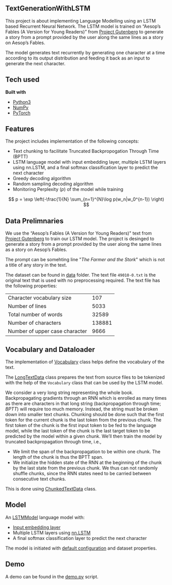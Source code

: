 ## TextGenerationWithLSTM

This project is about implementing Language Modelling using an LSTM based Recurrent Neural Network. The LSTM model is trained on “Aesop’s Fables (A Version for Young Readers)” from [Project Gutenberg](https://www.gutenberg.org) to generate a story from a prompt provided by the user along the same lines as a story on Aesop’s Fables.

The model generates text recurrently by generating one character at a time according to its output distribution and feeding it back as an input to generate the next character.

## Tech used
<b>Built with</b>
- [Python3](https://www.python.org)
- [NumPy](https://numpy.org)
- [PyTorch](https://pytorch.org)


## Features
The project includes implementation of the following concepts:
- Text chunking to facilitate Truncated Backpropogation Through Time (BPTT)
- LSTM language model with  input embedding layer, multiple LSTM layers using nn.LSTM, and a final softmax classification layer to predict the next character
- Greedy decoding algorithm
- Random sampling decoding algorithm
- Monitoring Perplexity ($p$) of the model while training

$$ p = \exp \left(-\frac{1}{N} \sum_{n=1}^{N}\log p(w_n|w_0^{n-1}) \right) $$

## Data Prelimnaries
We use the “Aesop’s Fables (A Version for Young Readers)" text from [Project Gutenberg](https://www.gutenberg.org) to train our LSTM model. The project is desinged to generate a story from a prompt provided by the user along the same lines as a story on Aesop’s Fables.

The prompt can be somehting line "_The Farmer and the Stork_" which is not a title of any story in the text.

The dataset can be found in [data](./data/) folder. The text file `49010-0.txt` is the original text that is used with no preprocessing required. The text file has the following properties:

|       |  | 
| ----------- | ----------- | 
| Character vocabulary size      | 107       | 
| Number of lines   | 5033        | 
| Total number of words      | 32589       | 
| Number of characters   | 138881        | 
| Number of upper case character      | 9666       | 

## Vocabulary and Dataloader
The implementation of [Vocabulary](./src/vocabulary.py) class helps define the vocabulary of the text.

The [LongTextData](./src/text_dataset.py#L5) class prepares the text from source files to be tokenized with the help of the `Vocabulary` class that can be used by the LSTM model. 

We consider a very long string representing the whole book. Backpropagating gradients through an RNN which is enrolled as many times as there are characters in that long string (backpropagation through time; _BPTT_) will require too much memory. Instead, the string must be broken down into smaller text chunks. Chunking should be done such that the first token for the current chunk is the last token from the previous chunk. The first token of the chunk is the first input token to be fed to the language model, while the last token of the chunk is the last target token to be predicted by the model within a given chunk. We’ll then train the model by truncated backpropagation through time, i.e.,

- We limit the span of the backpropagation to be within one chunk. The length of the chunk is thus the BPTT span.
- We initialize the hidden state of the RNN at the beginning of the chunk by the last state from the previous chunk. We thus can not randomly shuffle chunks, since the RNN states need to be carried between consecutive text chunks.

This is done using [ChunkedTextData](./src/text_dataset.py#L49) class.

## Model
An [LSTMModel](./src/model.py) language model with:
- [Input embedding layer](https://pytorch.org/docs/stable/generated/torch.nn.Embedding.html)
- Multiple LSTM layers using [nn.LSTM](https://pytorch.org/docs/stable/generated/torch.nn.LSTM.html#torch.nn.LSTM)
- A final softmax classification layer to predict the next character

The model is initiated with [default configuration](./config/defaults.py) and dataset properties.

## Demo
A demo can be found in the [demo.py](./demo.py) script.
